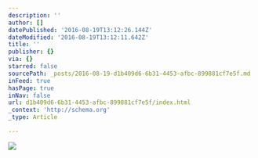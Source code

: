 ```yaml
---
description: ''
author: []
datePublished: '2016-08-19T13:12:26.144Z'
dateModified: '2016-08-19T13:12:11.642Z'
title: ''
publisher: {}
via: {}
starred: false
sourcePath: _posts/2016-08-19-d1b409d6-6b31-4453-afbc-899881cf7e5f.md
inFeed: true
hasPage: true
inNav: false
url: d1b409d6-6b31-4453-afbc-899881cf7e5f/index.html
_context: 'http://schema.org'
_type: Article

---
```

![](https://the-grid-user-content.s3-us-west-2.amazonaws.com/65c713fe-da4b-4910-9ee3-4695b25ee5b2.jpg)